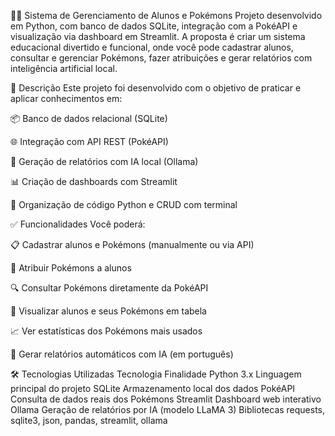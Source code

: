 🧑‍🏫 Sistema de Gerenciamento de Alunos e Pokémons
Projeto desenvolvido em Python, com banco de dados SQLite, integração com a PokéAPI e visualização via dashboard em Streamlit.
A proposta é criar um sistema educacional divertido e funcional, onde você pode cadastrar alunos, consultar e gerenciar Pokémons, fazer atribuições e gerar relatórios com inteligência artificial local.

📘 Descrição
Este projeto foi desenvolvido com o objetivo de praticar e aplicar conhecimentos em:

📦 Banco de dados relacional (SQLite)

🌐 Integração com API REST (PokéAPI)

🧠 Geração de relatórios com IA local (Ollama)

📊 Criação de dashboards com Streamlit

🧩 Organização de código Python e CRUD com terminal

✅ Funcionalidades
Você poderá:

📋 Cadastrar alunos e Pokémons (manualmente ou via API)

🔄 Atribuir Pokémons a alunos

🔍 Consultar Pokémons diretamente da PokéAPI

📑 Visualizar alunos e seus Pokémons em tabela

📈 Ver estatísticas dos Pokémons mais usados

🧠 Gerar relatórios automáticos com IA (em português)

🛠️ Tecnologias Utilizadas
Tecnologia	Finalidade
Python 3.x	Linguagem principal do projeto
SQLite	Armazenamento local dos dados
PokéAPI	Consulta de dados reais dos Pokémons
Streamlit	Dashboard web interativo
Ollama	Geração de relatórios por IA (modelo LLaMA 3)
Bibliotecas	requests, sqlite3, json, pandas, streamlit, ollama
